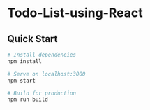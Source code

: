 # Todo-List-using-React

## Quick Start

```bash
# Install dependencies
npm install

# Serve on localhost:3000
npm start

# Build for production
npm run build
```
